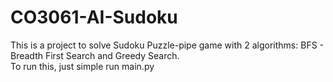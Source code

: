# CO3061-AI-Sudoku
This is a project to solve Sudoku Puzzle-pipe game with 2 algorithms: BFS - Breadth First Search and Greedy Search. <br/>
To run this, just simple run main.py
